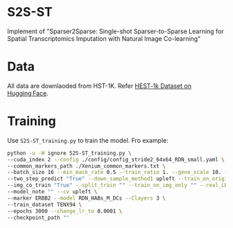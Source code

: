 # S2S-ST
Implement of "Sparser2Sparse: Single-shot Sparser-to-Sparse Learning for Spatial Transcriptomics Imputation with Natural Image Co-learning"

# Data
All data are downlaoded from HST-1K. Refer [HEST‑1k Dataset on Hugging Face](https://huggingface.co/datasets/MahmoodLab/hest).

# Training
Use `S2S-ST_training.py` to train the model.
Fro example:
```bash
python -u -W ignore S2S-ST_training.py \
--cuda_index 2 --config ./config/config_stride2_64x64_RDN_small.yaml \
--common_markers_path ./Xenium_common_markers.txt \
--batch_size 16 --min_mask_rate 0.5 --train_ratio 1. --gene_scale 10. --gene_loss_rate 10. --gradient_loss_rate 0. --img_grad "" --drop_rate 0. \
--two_step_predict "True" --down_sample_method1 upleft --train_on_origin_size "" \
--img_co_train "True" --split_train "" --train_on_img_only "" --real_LR "" \
--model_note "" --cv upleft \
--marker ERBB2 --model RDN_HABs_M_DCs --Clayers 3 \
--train_dataset TENX94 \
--epochs 3000 --change_lr_to 0.0001 \
--checkpoint_path ""
```